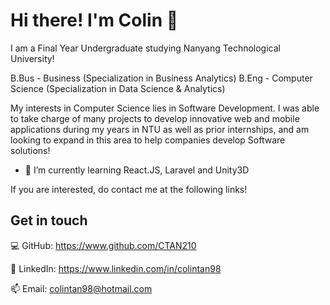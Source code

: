 # Hi there! I'm Colin 👋

I am a Final Year Undergraduate studying Nanyang Technological University!

B.Bus - Business (Specialization in Business Analytics)
B.Eng - Computer Science (Specialization in Data Science & Analytics)

My interests in Computer Science lies in Software Development. I was able to take charge of many projects to develop innovative web and mobile applications during my years in NTU as well as prior internships, and am looking to expand in this area to help companies develop Software solutions!


- 🌱 I’m currently learning React.JS, Laravel and Unity3D

If you are interested, do contact me at the following links!

## Get in touch

💻 GitHub: https://www.github.com/CTAN210

👱 LinkedIn: https://www.linkedin.com/in/colintan98

📫 Email: colintan98@hotmail.com

<!--
**CTAN210/CTAN210** is a ✨ _special_ ✨ repository because its `README.md` (this file) appears on your GitHub profile.

Here are some ideas to get you started:

- 🔭 I’m currently working on ...
- 🤔 I’m looking for help with ...
- 💬 Ask me about ...
- 📫 How to reach me: ...
- 😄 Pronouns: ...
- ⚡ Fun fact: ...
-->
